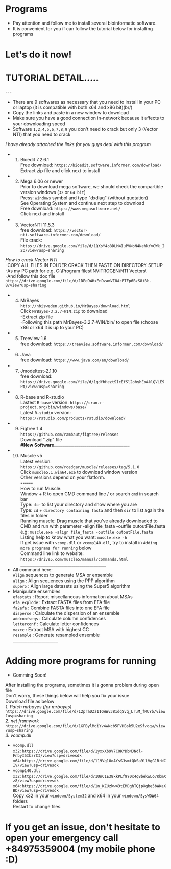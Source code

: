 # Programs
 * Pay attention and follow me to install several bioinformatic software.
 * It is convenient for you if can follow the tutorial below for installing programs
# Let's do it now!
# TUTORIAL DETAIL.....
---<br/>
  * There are 9 softwares as necessary that you need to install in your PC or laptop (it is compatible with both x64 and x86 bit)(br/)
  * Copy the links and paste in a new window to download<br/>
  * Make sure you have a good connection in-network because it affects to your downloading speed<br/>
  * Software `1,2,4,5,6,7,8,9` you don't need to crack but only 3 (Vector NTI) that you need to crack<br/> 

*I have already attached the links for you guys deal with this program*<br/>
  * 1. Bioedit 7.2.6.1<br/>
Free download: `https://bioedit.software.informer.com/download/`<br/>
Extract zip file and click next to install<br/>
  * 2. Mega 6.06 or newer<br/>
Prior to download mega software, we should check the compartible version windows (`32` or `64 bit`)<br/>
Press: `windows` symbol and type "dxdiag" (without quotation)<br/> 
See Operating System and continue next step to download<br/> 
Free download: `https://www.megasoftware.net/`<br/>
Click next and install<br/>
  * 3. VectorNTI 11.5.3<br/>
free download: `https://vector-nti.software.informer.com/download/`<br/>
File crack: `https://drive.google.com/file/d/1QXsY4o8DLM4IuPVNoN4NehkYvGWk_I2O/view?usp=sharing`<br/>

  *How to crack Vector NTI*<br/>
-COPY ALL FILES IN FOLDER CRACK THEN PASTE ON DIRECTORY SETUP<br/>
-As my PC path for e.g. C:\Program files\INVITROGEN\NTI Vectors\ <br/>
-And follow this doc file
`https://drive.google.com/file/d/1DEeDWHxEnDzamVI8AcPTFp6BzS8iBb-B/view?usp=sharing`<br/>
  * 4. MrBayes<br/>
`http://nbisweden.github.io/MrBayes/download.html`<br/>
Click `MrBayes-3.2.7-WIN.zip` to download<br/>
-Extract zip file<br/>
-Following this path MrBayes-3.2.7-WIN/bin/ to open file (choose x86 or x64 it is up to your PC)<br/>
  * 5. Treeview 1.6<br/>
free download: `https://treeview.software.informer.com/download/`<br/>
  * 6. Java <br/>
free download: `https://www.java.com/en/download/`<br/>
  * 7. Jmodeltest-2.1.10<br/>
free download: `https://drive.google.com/file/d/1qdfbHeztSIcEfSl2ohyhEo4klQVLE9PA/view?usp=sharing`<br/>
  * 8. R-base and R-studio <br/>
Lastest `R-base` version: `https://cran.r-project.org/bin/windows/base/`<br/>
Latest `R-studio` version: `https://rstudio.com/products/rstudio/download/`<br/>
  * 9. Figtree 1.4<br/>
`https://github.com/rambaut/figtree/releases`<br/>
Download ".zip" file<br/>
________#New Software_____________________________________________<br/>
 * 10. Muscle v5<br/>
 Latest version: `https://github.com/rcedgar/muscle/releases/tag/5.1.0`<br/>
 Click `muscle5.1.win64.exe` to download window version<br/>
 Other versions depend on your flatform.<br/>
 ------<br/>
 How to run Muscle: <br/>
 Window + R to open CMD command line / or search `cmd` in search bar <br/>
 Type: `dir` to list your directory and show where you are<br/>
 Type: `cd` + `directory containing fasta` and then `dir` to list again the files in folder<br>
 Running muscle: Drag muscle that you've already downloaded to CMD and run with parameter -align file_fasta -outfile outoutFile.fasta<br/>
 e.g: `muscle.exe -align file_fasta -outfile outoutFile.fasta`<br/>
 Listing help to know what you want: `muscle.exe -h`<br/>
 If get issue with `vcomp.dll` or `vcomp140.dll`, try to install in `Adding more programs for running` below <br/>
 Command line link to website: `https://drive5.com/muscle5/manual/commands.html`<br/>
 __________________________________________<br/>
 * All command here: <br/>
 `Align` sequences to generate MSA or ensemble<br/>
 `align` : Align sequences using the PPP algorithm<br/>
 `super5` : Align large datasets using the Super5 algorithm<br/>
  * Manipulate ensembles<br/>
 `efastats` : Report miscellaneous information about MSAs<br/>
 `efa_explode` :  Extract FASTA files from EFA file<br/>
 `fa2efa`   :    Combine FASTA files into one EFA file<br/>
 `disperse`  :   Calculate the dispersion of an ensemble<br/>
 `addconfseqs` : Calculate column confidences<br/>
 `letterconf`  :  Calculate letter confidences<br/>
 `maxcc`    :    Extract MSA with highest CC<br/>
 `resample`  :   Generate resampled ensemble<br/>
 ______________________<br/>
# Adding more programs for running
  * Comming Soon!<br/>

After installing the programs, sometimes it is gonna problem during open file<br/> 
Don't worry, these things below will help you fix your issue<br/>
Download file as below <br/> 
*_1. Patch mrbayes (for mrbayes)_*
`https://drive.google.com/file/d/12praDZz11GWWv381dqSvq_LruM_fMUYb/view?usp=sharing`<br/>
*_2. net framwork_*
`https://drive.google.com/file/d/1GFBylMdiYv4wNcb5FVHBsk5U2eSfvoqw/view?usp=sharing`<br/>
*_3. vcomp.dll_*<br/>
- `vcomp.dll`<br/>
`x32:https://drive.google.com/file/d/1yxxXb9V7COKYDbMJNdl-FnbyI5IbzrCI/view?usp=drivesdk`<br/>
`x64:https://drive.google.com/file/d/119Vg10oAYsSJsmtQkSa9l1VgG1RrNCIV/view?usp=drivesdk`<br/>
- `vcomp140.dll`<br/>
`x32:https://drive.google.com/file/d/1UnC1E38kkPLf9Y0x4q8bekwLo7KbmXz8/view?usp=drivesdk`<br/>
`x64:https://drive.google.com/file/d/1n_KZUzkw43tEMDghTQjpXgbe5bWKaXBD/view?usp=drivesdk`<br/>
Copy x32 in your `windown/System32` and x64 in your `windown/SysWOW64` folders<br/>
Restart to change files.<br/>
# If you get an issue, don't hesitate to open your emergency call +84975359004 (my mobile phone :D)





